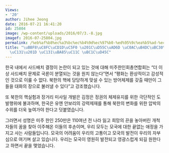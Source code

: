 ```yaml
---
Views:
- '20'
author: Jihee Jeong
date: 2016-07-21 16:41:20
id: 25804
image: /wp-content/uploads/2016/07/3.-8.jpg
imagef: 2016-07-25804.jpg
permalink: /%eb%af%b8%ec%a3%bc%ec%b4%9d%ec%97%b0-%ed%95%9c%ea%b5%ad-%ec%82%ac%eb%93%9c%eb%b0%b0%ec%b9%98-%ec%b0%ac%ec%84%b1-%ec%84%b1%eb%aa%85%ec%84%9c-%eb%b0%9c%ed%91%9c/
title: "\uBBF8\uC8FC\uCD1D\uC5F0 \u201C\uD55C\uAD6D \uC0AC\uB4DC\uBC30\uCE58 \uCC2C\
  \uC131\u201D \uC131\uBA85\uC11C \uBC1C\uD45C"
---
```


한국 내에서 사드배치 결정이 논란이 되고 있는 것에 대해 미주한인회총연합회는 “더 이상 사드배치 문제로 국론이 분열되는 것을 원치 않는다”면서 “평화는 환상적이고 감성적인 것으로 이룰 수 없다. 북한의 핵에 당당하게 맞설 수 있는 방어체제를 갖출 때만이 그들을 대화의 장으로 불러낼 수 있다”고 강조했습니다.

또 북한의 핵실험과 장거리 미사일 개발은 김정은 정권의 체제유지를 위한 극단적인 도발행위에 불과하며, 한국은 유엔 안보리의 강력제재를 통해 북한의 변화를 위한 압박의 수위를 더욱 높여가야 한다고 덧붙였습니다.

그러면서 성명은 미주 한인 250만은 110여년 전 나라 잃고 희망의 끈을 놓아버린 개척자들의 꿈을 찾아 이주해온 이들의 후손이며, 우리 모두는 모국에 대한 끝없는 애정을 가지고 사는 사람들입니다. 모국의 어려움이 우리의 고통이고 모국의 발전이 우리의 자부심으로 여기며 살고 있습니다. 우리는 모국이 영원히 발전되고 영광스럽게 되길 원한다고 하면서 끝을 맺었습니다.